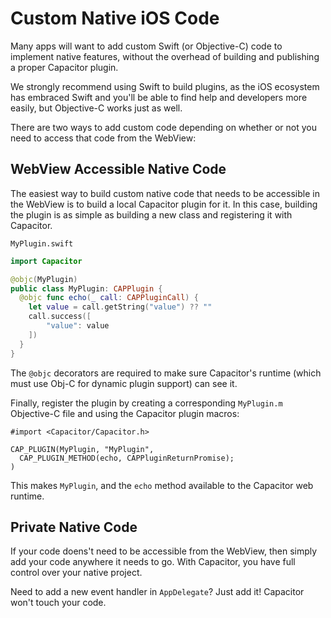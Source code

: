# Custom Native iOS Code

Many apps will want to add custom Swift (or Objective-C) code to implement native features, without the overhead of building and publishing a proper Capacitor plugin.

We strongly recommend using Swift to build plugins, as the iOS ecosystem has embraced Swift and you'll be able to find help and developers more easily, but Objective-C works just as well.

There are two ways to add custom code depending on whether or not you need to access that code from the WebView:


## WebView Accessible Native Code

The easiest way to build custom native code that needs to be accessible in the WebView is to build
a local Capacitor plugin for it. In this case, building the plugin is as simple as building a new class
and registering it with Capacitor.

`MyPlugin.swift`

```swift
import Capacitor

@objc(MyPlugin)
public class MyPlugin: CAPPlugin {
  @objc func echo(_ call: CAPPluginCall) {
    let value = call.getString("value") ?? ""
    call.success([
        "value": value
    ])
  }
}
```

The `@objc` decorators are required to make sure Capacitor's runtime (which must use Obj-C for dynamic plugin support) can see it.

Finally, register the plugin by creating a corresponding `MyPlugin.m` Objective-C file and using the Capacitor plugin macros:

```objc
#import <Capacitor/Capacitor.h>

CAP_PLUGIN(MyPlugin, "MyPlugin",
  CAP_PLUGIN_METHOD(echo, CAPPluginReturnPromise);
)
```

This makes `MyPlugin`, and the `echo` method available to the Capacitor web runtime.

## Private Native Code

If your code doens't need to be accessible from the WebView, then simply add your code anywhere it needs to go. With Capacitor, you have full
control over your native project.

Need to add a new event handler in `AppDelegate`? Just add it! Capacitor won't touch your code.
